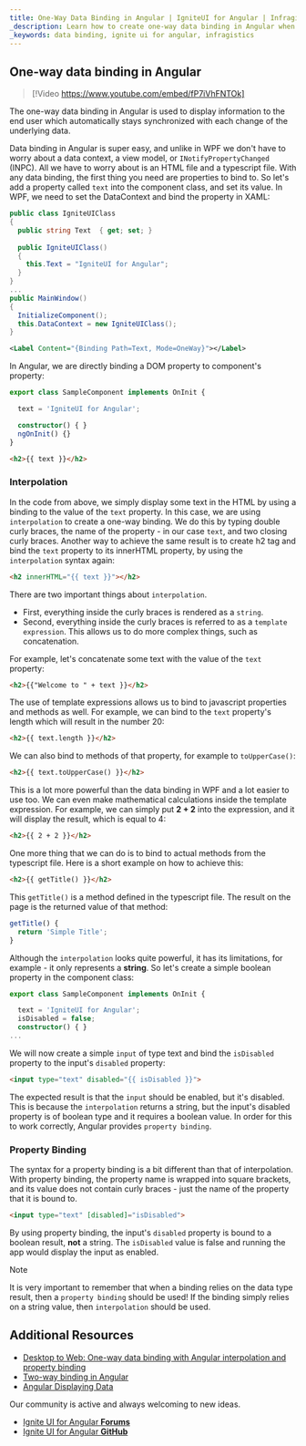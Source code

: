 ```yaml
---
title: One-Way Data Binding in Angular | IgniteUI for Angular | Infragistics
_description: Learn how to create one-way data binding in Angular when migrating from WPF to Angular.
_keywords: data binding, ignite ui for angular, infragistics
---
```


## One-way data binding in Angular

> [!Video https://www.youtube.com/embed/fP7iVhFNTOk]

The one-way data binding in Angular is used to display information to the end user which automatically stays synchronized with each change of the underlying data.

Data binding in Angular is super easy, and unlike in WPF we don't have to worry about a data context, a view model, or `INotifyPropertyChanged` (INPC). All we have to worry about is an HTML file and a typescript file. With any data binding, the first thing you need are properties to bind to. So let's add a property called `text` into the component class, and set its value.
In WPF, we need to set the DataContext and bind the property in XAML:
```csharp
public class IgniteUIClass
{
  public string Text  { get; set; }
  
  public IgniteUIClass()
  { 
    this.Text = "IgniteUI for Angular";
  }
}
...
public MainWindow()
{
  InitializeComponent();
  this.DataContext = new IgniteUIClass();
}
```
```xml
<Label Content="{Binding Path=Text, Mode=OneWay}"></Label>
```
In Angular, we are directly binding a DOM property to component's property:
```typescript
export class SampleComponent implements OnInit {

  text = 'IgniteUI for Angular';

  constructor() { }
  ngOnInit() {}
}
```
```html
<h2>{{ text }}</h2>
```

### Interpolation

In the code from above, we simply display some text in the HTML by using a binding to the value of the `text` property. In this case, we are using `interpolation` to create a one-way binding. We do this by typing double curly braces, the name of the property - in our case `text`, and two closing curly braces. Another way to achieve the same result is to create h2 tag and bind the `text` property to its innerHTML property, by using the `interpolation` syntax again:
```html
<h2 innerHTML="{{ text }}"></h2>
```
There are two important things about `interpolation`. 
- First, everything inside the curly braces is rendered as a `string`.
- Second, everything inside the curly braces is referred to as a `template expression`. This allows us to do more complex things, such as concatenation.

For example, let's concatenate some text with the value of the `text` property:
```html
<h2>{{"Welcome to " + text }}</h2>
```
The use of template expressions allows us to bind to javascript properties and methods as well. For example, we can bind to the `text` property's length which will result in the number 20:
```html
<h2>{{ text.length }}</h2>
```
We can also bind to methods of that property, for example to `toUpperCase()`:
```html
<h2>{{ text.toUpperCase() }}</h2>
```
This is a lot more powerful than the data binding in WPF and a lot easier to use too. We can even make mathematical calculations inside the template expression. For example, we can simply put **2 + 2** into the expression, and it will display the result, which is equal to 4:
```html
<h2>{{ 2 + 2 }}</h2>
```
One more thing that we can do is to bind to actual methods from the typescript file. Here is a short example on how to achieve this:
```html
<h2>{{ getTitle() }}</h2>
```
This `getTitle()` is a method defined in the typescript file. The result on the page is the returned value of that method:
```typescript
getTitle() {
  return 'Simple Title';
}
```

Although the `interpolation` looks quite powerful, it has its limitations, for example - it only represents a **string**.
So let's create a simple boolean property in the component class:
```typescript
export class SampleComponent implements OnInit {

  text = 'IgniteUI for Angular';
  isDisabled = false;
  constructor() { }
...
```
We will now create a simple `input` of type text and bind the `isDisabled` property to the input's `disabled` property:
```html
<input type="text" disabled="{{ isDisabled }}">
```
The expected result is that the `input` should be enabled, but it's disabled. This is because the `interpolation` returns a string, but the input's disabled property is of boolean type and it requires a boolean value.
In order for this to work correctly, Angular provides `property binding`. 

### Property Binding

The syntax for a property binding is a bit different than that of interpolation. With property binding, the property name is wrapped into square brackets, and its value does not contain curly braces - just the name of the property that it is bound to.  

```html
<input type="text" [disabled]="isDisabled">
```
By using property binding, the input's `disabled` property is bound to a boolean result, **not** a string. The `isDisabled` value is false and running the app would display the input as enabled.

> [!NOTE]
> It is very important to remember that when a binding relies on the data type result, then a `property binding` should be used! If the binding simply relies on a string value, then `interpolation` should be used.

## Additional Resources
* [Desktop to Web: One-way data binding with Angular interpolation and property binding](https://www.youtube.com/watch?v=fP7iVhFNTOk&list=PLG8rj6Rr0BU-AqcJMuwggKy0GMIkjkt3j)
* [Two-way binding in Angular](two_way_binding.md)
* [Angular Displaying Data](https://angular.io/guide/displaying-data#displaying-data)

<div class="divider--half"></div>
Our community is active and always welcoming to new ideas.

* [Ignite UI for Angular **Forums**](https://www.infragistics.com/community/forums/f/ignite-ui-for-angular)
* [Ignite UI for Angular **GitHub**](https://github.com/IgniteUI/igniteui-angular)
